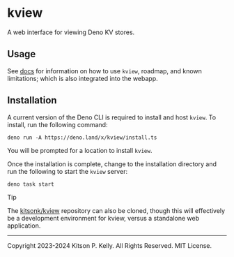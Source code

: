 # kview

A web interface for viewing Deno KV stores.

## Usage

See [docs](./docs/index.md) for information on how to use `kview`, roadmap, and
known limitations; which is also integrated into the webapp.

## Installation

A current version of the Deno CLI is required to install and host `kview`. To
install, run the following command:

```
deno run -A https://deno.land/x/kview/install.ts
```

You will be prompted for a location to install `kview`.

Once the installation is complete, change to the installation directory and run
the following to start the `kview` server:

```
deno task start
```

> [!TIP]
> The [kitsonk/kview](https://github.com/kitsonk/kview) repository can also be
> cloned, though this will effectively be a development environment for kview,
> versus a standalone web application.

---

Copyright 2023-2024 Kitson P. Kelly. All Rights Reserved. MIT License.
